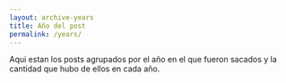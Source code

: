 ```yaml
---
layout: archive-years
title: Año del post
permalink: /years/
---
```


Aqui estan los posts agrupados por el año en el que fueron sacados y la cantidad que hubo de ellos en cada año.
